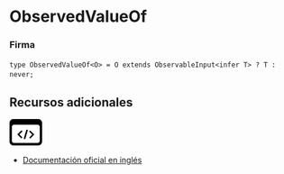 # ObservedValueOf

### Firma

`type ObservedValueOf<O> = O extends ObservableInput<infer T> ? T : never;`

## Recursos adicionales

<a target="_blank" href="https://github.com/ReactiveX/rxjs/blob/6.5.5/src/internal/types.ts#L100-L101">
<img src="assets/icons/source-code.png" alt="Source code">
</a>
</div>

- <a target="_blank" href="https://rxjs.dev/api/index/type-alias/ObservedValueOf">Documentación oficial en inglés</a>
